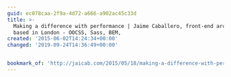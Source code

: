 ```yaml
---
guid: ec078caa-2f9a-4d72-a666-a902ac45c33d
title: >-
  Making a difference with performance | Jaime Caballero, front-end architect
  based in London - OOCSS, Sass, BEM,
created: '2015-06-02T14:24:34+00:00'
changed: '2019-09-24T14:36:49+00:00'


bookmark_of: 'http://jaicab.com/2015/05/18/making-a-difference-with-performance/'
---
```




